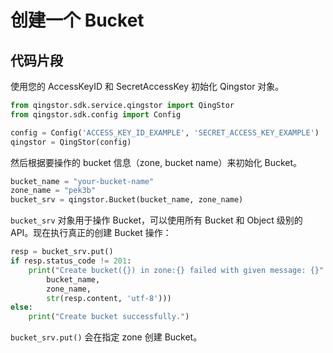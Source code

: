 # 创建一个 Bucket

## 代码片段

使用您的 AccessKeyID 和 SecretAccessKey 初始化 Qingstor 对象。

```python
from qingstor.sdk.service.qingstor import QingStor
from qingstor.sdk.config import Config

config = Config('ACCESS_KEY_ID_EXAMPLE', 'SECRET_ACCESS_KEY_EXAMPLE')
qingstor = QingStor(config)
```

然后根据要操作的 bucket 信息（zone, bucket name）来初始化 Bucket。

```python
bucket_name = "your-bucket-name"
zone_name = "pek3b"
bucket_srv = qingstor.Bucket(bucket_name, zone_name)
```

`bucket_srv` 对象用于操作 Bucket，可以使用所有 Bucket 和 Object 级别的 API。现在执行真正的创建 Bucket 操作：

```python
resp = bucket_srv.put()
if resp.status_code != 201:
    print("Create bucket({}) in zone:{} failed with given message: {}".format(
        bucket_name,
        zone_name,
        str(resp.content, 'utf-8')))
else:
    print("Create bucket successfully.")
```

`bucket_srv.put()` 会在指定 zone 创建 Bucket。

